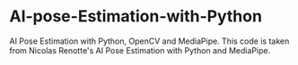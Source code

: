 # AI-pose-Estimation-with-Python
AI Pose Estimation with Python, OpenCV and MediaPipe. 
This code is taken from Nicolas Renotte's AI Pose Estimation with Python and MediaPipe. 

